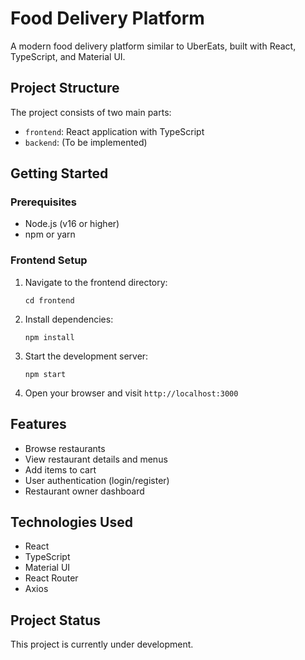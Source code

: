 # Food Delivery Platform

A modern food delivery platform similar to UberEats, built with React, TypeScript, and Material UI.

## Project Structure

The project consists of two main parts:

- `frontend`: React application with TypeScript
- `backend`: (To be implemented)

## Getting Started

### Prerequisites

- Node.js (v16 or higher)
- npm or yarn

### Frontend Setup

1. Navigate to the frontend directory:

   ```
   cd frontend
   ```

2. Install dependencies:

   ```
   npm install
   ```

3. Start the development server:

   ```
   npm start
   ```

4. Open your browser and visit `http://localhost:3000`

## Features

- Browse restaurants
- View restaurant details and menus
- Add items to cart
- User authentication (login/register)
- Restaurant owner dashboard

## Technologies Used

- React
- TypeScript
- Material UI
- React Router
- Axios

## Project Status

This project is currently under development.
